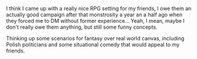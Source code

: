 I think I came up with a really nice RPG setting for my friends, I owe them an actually good campaign after that monstrosity a year an a half ago when they forced me to DM without former experience… Yeah, I mean, maybe I don't really owe them anything, but still some funny concepts.

Thinking up some scenarios for fantasy over real world canvas, including Polish politicians and some situational comedy that would appeal to my friends.
